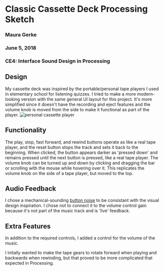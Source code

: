 # Classic Cassette Deck Processing Sketch

### Maura Gerke

### June 5, 2018

### CE4: Interface Sound Design in Processing


## Design

My cassette deck was inspired by the portable/personal tape players I used in elementary school for listening quizzes. I tried to make a more modern-looking version with the same general UI layout for this project. It's more simplified since it doesn't have the recording and eject features and the volume knob is moved from the side to make it functional as part of the player.
![personal cassette player](https://store.schoolspecialty.com/OA_HTML/xxssi_ibeGetWCCImage.jsp?docName=F1633054&Rendition=Large)

## Functionality

The play, stop, fast forward, and rewind buttons operate as like a real tape player, and the reset button stops the track and sets it back to the beginning. When clicked, the button appears darker as 'pressed down' and remains pressed until the next button is pressed, like a real tape player. 
The volume knob can be turned up and down by clicking and dragging the bar or scrolling with the mouse while hovering over it. This replicates the volume knob on the side of a tape player, but moved to the top.

## Audio Feedback

I chose a mechanical-sounding [button noise](https://freesound.org/people/bubaproducer/sounds/107134/) to be consistant with the visual design inspiration.
I chose not to connect it to the volume control gain because it's not part of the music track and is 'live' feedback.

## Extra Features

In addition to the required controls, I added a control for the volume of the music.

I initally wanted to make the tape gears to rotate forward when playing and backwards when rewinding, but that proved to be more complicated that expected in Processing.
